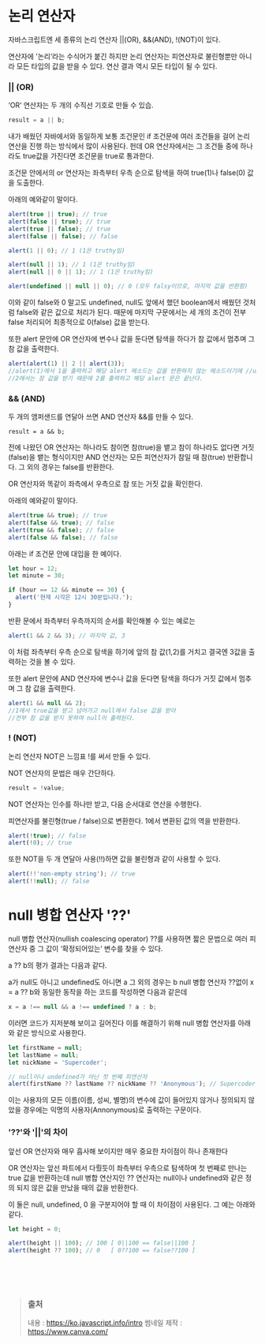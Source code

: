 # 논리 연산자

자바스크립트엔 세 종류의 논리 연산자 ||(OR), &&(AND), !(NOT)이 있다.

연산자에 '논리’라는 수식어가 붙긴 하지만 논리 연산자는 피연산자로 불린형뿐만 아니라 모든 타입의 값을 받을 수 있다. 연산 결과 역시 모든 타입이 될 수 있다.

### || (OR)

‘OR’ 연산자는 두 개의 수직선 기호로 만들 수 있습.

```javascript
result = a || b;
```

내가 배웠던 자바에서와 동일하게 보통 조건문인 if 조건문에 여러 조건들을 걸어 논리 연산을 진행 하는 방식에서 많이 사용된다.
헌데 OR 연산자에서는 그 조건들 중에 하나라도 true값을 가진다면 조건문을 true로 통과한다.

조건문 안에서의 or 연산자는 좌측부터 우측 순으로 탐색을 하여 true(1)나 false(0) 값을 도출한다.

아래의 예와같이 말이다.

```javascript
alert(true || true); // true
alert(false || true); // true
alert(true || false); // true
alert(false || false); // false
```

```javascript
alert(1 || 0); // 1 (1은 truthy임)

alert(null || 1); // 1 (1은 truthy임)
alert(null || 0 || 1); // 1 (1은 truthy임)

alert(undefined || null || 0); // 0 (모두 falsy이므로, 마지막 값을 반환함)
```

이와 같이 false와 0 말고도 undefined, null도 앞에서 했던 boolean에서 배웠던 것처럼 false와 같은 값으로 처리가 된다.
때문에 마지막 구문에서는 세 개의 조건이 전부 false 처리되어 최종적으로 0(false) 값을 받는다.

또한 alert 문안에 OR 연산자에 변수나 값을 둔다면 탐색을 하다가 참 값에서 멈추며 그 참 값을 출력한다.

```javascript
alert(alert(1) || 2 || alert(3));
//alert(1)에서 1을 출력하고 해당 alert 메소드는 값을 반환하지 않는 메소드이기에 //undefined 값을 반환하는 alert(1) 다음에 있는 피연산자를 평가한다.
//2에서는 참 값을 받기 때문에 2를 출력하고 해당 alert 문은 끝난다.
```

### && (AND)

두 개의 앰퍼샌드를 연달아 쓰면 AND 연산자 &&를 만들 수 있다.

```javscript
result = a && b;
```

전에 나왔던 OR 연산자는 하나라도 참이면 참(true)을 뱉고 참이 하나라도 없다면 거짓(false)을 뱉는 형식이지만
AND 연산자는 모든 피연산자가 참일 때 참(true) 반환합니다. 그 외의 경우는 false를 반환한다.

OR 연산자와 똑같이 좌측에서 우측으로 참 또는 거짓 값을 확인한다.

아래의 예와같이 말이다.

```javascript
alert(true && true); // true
alert(false && true); // false
alert(true && false); // false
alert(false && false); // false
```

아래는 if 조건문 안에 대입을 한 예이다.

```javascript
let hour = 12;
let minute = 30;

if (hour == 12 && minute == 30) {
  alert('현재 시각은 12시 30분입니다.');
}
```

반환 문에서 좌측부터 우측까지의 순서를 확인해볼 수 있는 예로는

```javascript
alert(1 && 2 && 3); // 마지막 값, 3
```

이 처럼 좌측부터 우측 순으로 탐색을 하기에 앞의 참 값(1,2)를 거치고 결국엔 3값을 출력하는 것을 볼 수 있다.

또한 alert 문안에 AND 연산자에 변수나 값을 둔다면 탐색을 하다가 거짓 값에서 멈추며 그 참 값을 출력한다.

```javascript
alert(1 && null && 2);
//1에서 true값을 받고 넘어가고 null에서 false 값을 받아
//전부 참 값을 받지 못하여 null이 출력된다.
```

### ! (NOT)

논리 연산자 NOT은 느낌표 !를 써서 만들 수 있다.

NOT 연산자의 문법은 매우 간단하다.

```javascript
result = !value;
```

NOT 연산자는 인수를 하나만 받고, 다음 순서대로 연산을 수행한다.

피연산자를 불린형(true / false)으로 변환한다.
1에서 변환된 값의 역을 반환한다.

```javascript
alert(!true); // false
alert(!0); // true
```

또한 NOT을 두 개 연달아 사용(!!)하면 값을 불린형과 같이 사용할 수 있다.

```javascript
alert(!!'non-empty string'); // true
alert(!!null); // false
```

# null 병합 연산자 '??'

null 병합 연산자(nullish coalescing operator) ??를 사용하면 짧은 문법으로 여러 피연산자 중 그 값이 ‘확정되어있는’ 변수를 찾을 수 있다.

a ?? b의 평가 결과는 다음과 같다.

a가 null도 아니고 undefined도 아니면 a
그 외의 경우는 b
null 병합 연산자 ??없이 x = a ?? b와 동일한 동작을 하는 코드를 작성하면 다음과 같은데

```javascript
x = a !== null && a !== undefined ? a : b;
```

이러면 코드가 지저분해 보이고 길어진다 이를 해결하기 위해 null 병합 연산자를 아래와 같은 방식으로 사용한다.

```javascript
let firstName = null;
let lastName = null;
let nickName = 'Supercoder';

// null이나 undefined가 아닌 첫 번째 피연산자
alert(firstName ?? lastName ?? nickName ?? 'Anonymous'); // Supercoder
```

이는 사용자의 모든 이름(이름, 성씨, 별명)의 변수에 값이 들어있지 않거나 정의되지 않았을 경우에는 익명의 사용자(Annonymous)로 출력하는 구문이다.

### '??'와 '||'의 차이

앞선 OR 연산자와 매우 흡사해 보이지만 매우 중요한 차이점이 하나 존재한다

OR 연산자는 앞선 파트에서 다뤘듯이 좌측부터 우측으로 탐색하며 첫 번째로 만나는 true 값을 반환하는데
null 병합 연산지인 ?? 연산자는 null이나 undefined와 같은 정의 되지 않은 값을 만났을 때의 값을 반환한다.

이 둘은 null, undefined, 0 을 구분지어야 할 때 이 차이점이 사용된다.
그 예는 아래와 같다.

```javascript
let height = 0;

alert(height || 100); // 100 [ 0||100 == false||100 ]
alert(height ?? 100); // 0   [ 0??100 == false??100 ]
```

</br></br></br>

> ### 출처
>
> 내용 : https://ko.javascript.info/intro
> 썸네일 제작 : https://www.canva.com/
